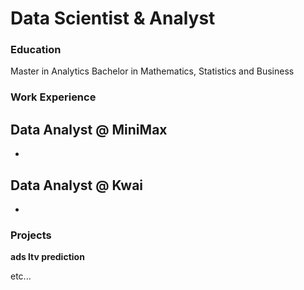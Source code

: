 # Data Scientist & Analyst

### Education
Master in Analytics
Bachelor in Mathematics, Statistics and Business

### Work Experience 
Data Analyst @ MiniMax
- 
-

Data Analyst @ Kwai
- 
- 



### Projects
**ads ltv prediction**

etc...




